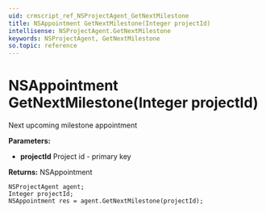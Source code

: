 ```yaml
---
uid: crmscript_ref_NSProjectAgent_GetNextMilestone
title: NSAppointment GetNextMilestone(Integer projectId)
intellisense: NSProjectAgent.GetNextMilestone
keywords: NSProjectAgent, GetNextMilestone
so.topic: reference
---
```


# NSAppointment GetNextMilestone(Integer projectId)

Next upcoming milestone appointment

**Parameters:**
 - **projectId** Project id - primary key

**Returns:** NSAppointment

```crmscript
NSProjectAgent agent;
Integer projectId;
NSAppointment res = agent.GetNextMilestone(projectId);
```

